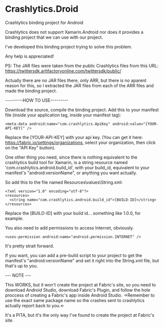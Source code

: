 # Crashlytics.Droid

Crashlytics binding project for Android

Crashlytics does not support Xamarin.Android nor does it provides a binding project that we can use with our project.

I've developed this binding project trying to solve this problem.

Any help is appreciated!

PS:
The JAR files were taken from the public Crashlytics files from this URL:
https://twittersdk.artifactoryonline.com/twittersdk/public/

Actually there are no JAR files there, only ARR, but there is no aparent reason for this, so I extracted the JAR files from each of the ARR files and made the binding project.

---------HOW TO USE---------

Download the source, compile the binding project.
Add this to your manifest file (inside your application tag, inside your manifest tag):

	<meta-data android:name="com.crashlytics.ApiKey" android:value="[YOUR-API-KEY]" />


Replace the [YOUR-API-KEY] with your api key. (You can get it here: https://fabric.io/settings/organizations, select your organization, then click on the "API Key" button).

One other thing you need, since there is nothing equivalent to the crashlytics build tool for Xamarin, is a string resource named 'com.crashlytics.android.build_id', with your build_id, equivalent to your manifest's "android:versionName", or anything you want actually.

So add this to the file named Resources\values\String.xml:

	<?xml version="1.0" encoding="utf-8"?>
	<resources>
	  <string name="com.crashlytics.android.build_id">[BUILD-ID]</string>
	</resources>


Replace the [BUILD-ID] with your build id... something like 1.0.0, for example.

You also need to add permissions to access Internet, obviously.

	<uses-permission android:name="android.permission.INTERNET" />


It's pretty strait forward.

If you want, you can add a pre-build script to your project to get the manifest's "android:versionName" and set it right into the String.xml file, but that's up to you.

--- NOTE ---

This WORKS, but it won't create the project at Fabric's site, so you need to download Android Studio, download Fabric's Plugin, and follow the hole proccess of creating a Fabric's app inside Android Studio. ->Remember to use the exact same package name so the crashes sent to crashlytics actually report back to you.<-

It's a PITA, but it's the only way I've found to create the project at Fabric's site.
